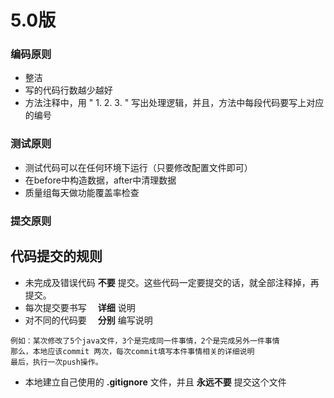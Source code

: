 # 5.0版

### 编码原则
- 整洁
- 写的代码行数越少越好
- 方法注释中，用 " 1. 2. 3. " 写出处理逻辑，并且，方法中每段代码要写上对应的编号

### 测试原则
- 测试代码可以在任何环境下运行（只要修改配置文件即可）
- 在before中构造数据，after中清理数据
- 质量组每天做功能覆盖率检查

### 提交原则


## 代码提交的规则
- 未完成及错误代码 __不要__ 提交。这些代码一定要提交的话，就全部注释掉，再提交。
- 每次提交要书写　 __详细__ 说明
- 对不同的代码要　 __分别__ 编写说明
```text
例如：某次修改了5个java文件，3个是完成同一件事情，2个是完成另外一件事情
那么，本地应该commit 两次，每次commit填写本件事情相关的详细说明
最后，执行一次push操作。 
```  
- 本地建立自己使用的 __.gitignore__ 文件，并且 __永远不要__ 提交这个文件

